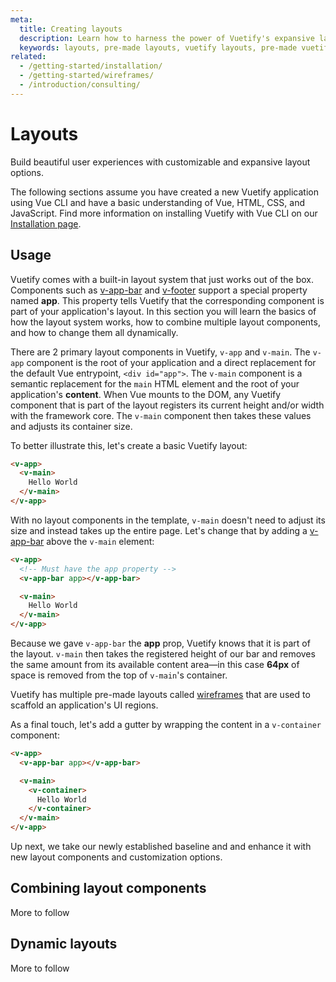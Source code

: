 ```yaml
---
meta:
  title: Creating layouts
  description: Learn how to harness the power of Vuetify's expansive layout system with our step by step guide
  keywords: layouts, pre-made layouts, vuetify layouts, pre-made vuetify layouts, vue layouts, material layouts, material design layouts
related:
  - /getting-started/installation/
  - /getting-started/wireframes/
  - /introduction/consulting/
---
```



# Layouts

Build beautiful user experiences with customizable and expansive layout options.

<alert type="warning">

  The following sections assume you have created a new Vuetify application using Vue CLI and have a basic understanding of Vue, HTML, CSS, and JavaScript. Find more information on installing Vuetify with Vue CLI on our [Installation page](/getting-started/installation/#vue-cli-install).

</alert>

## Usage

Vuetify comes with a built-in layout system that just works out of the box. Components such as [v-app-bar](/components/app-bars/) and [v-footer](/components/footers/) support a special property named **app**. This property tells Vuetify that the corresponding component is part of your application's layout. In this section you will learn the basics of how the layout system works, how to combine multiple layout components, and how to change them all dynamically.

There are 2 primary layout components in Vuetify, `v-app` and `v-main`. The `v-app` component is the root of your application and a direct replacement for the default Vue entrypoint, `<div id="app">`. The `v-main` component is a semantic replacement for the `main` HTML element and the root of your application's __content__. When Vue mounts to the DOM, any Vuetify component that is part of the layout registers its current height and/or width with the framework core. The `v-main` component then takes these values and adjusts its container size.

To better illustrate this, let's create a basic Vuetify layout:

```html
<v-app>
  <v-main>
    Hello World
  </v-main>
</v-app>
```

With no layout components in the template, `v-main` doesn't need to adjust its size and instead takes up the entire page. Let's change that by adding a [v-app-bar](/components/app-bars/) above the `v-main` element:

```html
<v-app>
  <!-- Must have the app property -->
  <v-app-bar app></v-app-bar>

  <v-main>
    Hello World
  </v-main>
</v-app>
```

Because we gave `v-app-bar` the **app** prop, Vuetify knows that it is part of the layout. `v-main` then takes the registered height of our bar and removes the same amount from its available content area—in this case **64px** of space is removed from the top of `v-main`'s container.

<alert type="info">

  Vuetify has multiple pre-made layouts called [wireframes](/getting-started/wireframes/) that are used to scaffold an application's UI regions.

</alert>

As a final touch, let's add a gutter by wrapping the content in a `v-container` component:

```html
<v-app>
  <v-app-bar app></v-app-bar>

  <v-main>
    <v-container>
      Hello World
    </v-container>
  </v-main>
</v-app>
```

Up next, we take our newly established baseline and and enhance it with new layout components and customization options.

## Combining layout components

More to follow

## Dynamic layouts

More to follow

<backmatter />
